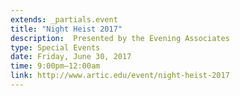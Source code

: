 ```yaml
---
extends: _partials.event
title: "Night Heist 2017"
description:  Presented by the Evening Associates
type: Special Events
date: Friday, June 30, 2017
time: 9:00pm–12:00am
link: http://www.artic.edu/event/night-heist-2017
---
```

